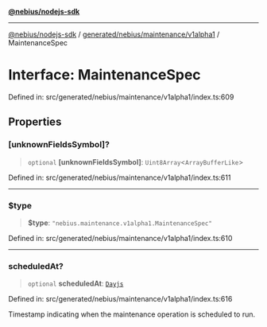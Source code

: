 [**@nebius/nodejs-sdk**](../../../../../README.md)

***

[@nebius/nodejs-sdk](../../../../../README.md) / [generated/nebius/maintenance/v1alpha1](../README.md) / MaintenanceSpec

# Interface: MaintenanceSpec

Defined in: src/generated/nebius/maintenance/v1alpha1/index.ts:609

## Properties

### \[unknownFieldsSymbol\]?

> `optional` **\[unknownFieldsSymbol\]**: `Uint8Array`\<`ArrayBufferLike`\>

Defined in: src/generated/nebius/maintenance/v1alpha1/index.ts:611

***

### $type

> **$type**: `"nebius.maintenance.v1alpha1.MaintenanceSpec"`

Defined in: src/generated/nebius/maintenance/v1alpha1/index.ts:610

***

### scheduledAt?

> `optional` **scheduledAt**: [`Dayjs`](../../../../../runtime/protos/core/dayjs/classes/Dayjs.md)

Defined in: src/generated/nebius/maintenance/v1alpha1/index.ts:616

Timestamp indicating when the maintenance operation is scheduled to run.
